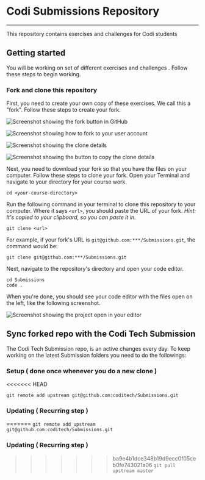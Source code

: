 # Codi Submissions Repository

---

This repository contains exercises and challenges for Codi students

## Getting started

You will be working on set of different exercises and challenges . Follow these steps to begin working.

### Fork and clone this repository

First, you need to create your own copy of these exercises. We call this a "fork". Follow these steps to create your fork.

![Screenshot showing the fork button in GitHub](/assets/images/fork-start.png)

![Screenshot showing how to fork to your user account](/assets/images/fork-user-account.png)

![Screenshot showing the clone details](/assets/images/fork-clone.png)

![Screenshot showing the button to copy the clone details](/assets/images/fork-copy-url.png)

Next, you need to download your fork so that you have the files on your computer. Follow these steps to clone your fork. Open your Terminal and navigate to your directory for your course work.

```
cd <your-course-directory>
```

Run the following command in your terminal to clone this repository to your computer. Where it says `<url>`, you should paste the URL of your fork. _Hint: It's copied to your clipboard, so you can paste it in._

```
git clone <url>
```

For example, if your fork's URL is `git@github.com:***/Submissions.git`, the command would be:

```
git clone git@github.com:***/Submissions.git
```

Next, navigate to the repository's directory and open your code editor.

```
cd Submissions
code .
```

When you're done, you should see your code editor with the files open on the left, like the following screenshot.

![Screenshot showing the project open in your editor](/assets/images/fork-editor.png)

## Sync forked repo with the Codi Tech Submission

The Codi Tech Submission repo, is an active changes every day.
To keep working on the latest Submission folders you need to do the followings:

### Setup ( done once whenever you do a new clone )

<<<<<<< HEAD

`git remote add upstream git@github.com:coditech/Submissions.git`

### Updating ( Recurring step )

=======
`git remote add upstream git@github.com:coditech/Submissions.git`

### Updating ( Recurring step )

> > > > > > > ba9e4b1dce348b19d9ecc0f05ceb0fe743021a06
> > > > > > > `git pull upstream master`
